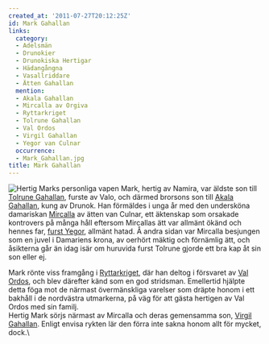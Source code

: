 ```yaml
---
created_at: '2011-07-27T20:12:25Z'
id: Mark Gahallan
links:
  category:
  - Adelsmän
  - Drunokier
  - Drunokiska Hertigar
  - Hädangångna
  - Vasallriddare
  - Ätten Gahallan
  mention:
  - Akala Gahallan
  - Mircalla av Orgiva
  - Ryttarkriget
  - Tolrune Gahallan
  - Val Ordos
  - Virgil Gahallan
  - Yegor van Culnar
  occurrence:
  - Mark_Gahallan.jpg
title: Mark Gahallan
---
```


![Hertig Marks personliga vapen] Mark, hertig av Namira, var äldste son till [Tolrune Gahallan],
furste av Valo, och därmed brorsons son till [Akala Gahallan], kung av Drunok. Han förmäldes i unga
år med den undersköna damariskan [Mircalla] av ätten van Culnar, ett äktenskap som orsakade
kontrovers på många håll eftersom Mircallas ätt var allmänt ökänd och hennes far, [furst Yegor],
allmänt hatad. Å andra sidan var Mircalla besjungen som en juvel i Damariens krona, av oerhört
mäktig och förnämlig ätt, och åsikterna går än idag isär om huruvida furst Tolrune gjorde ett bra
kap åt sin son eller ej.

Mark rönte viss framgång i [Ryttarkriget], där han deltog i försvaret av [Val Ordos], och blev
därefter känd som en god stridsman. Emellertid hjälpte detta föga mot de närmast övermänskliga
varelser som dräpte honom i ett bakhåll i de nordvästra utmarkerna, på väg för att gästa hertigen av
Val Ordos med sin familj.\
Hertig Mark sörjs närmast av Mircalla och deras gemensamma son, [Virgil Gahallan]. Enligt envisa
rykten lär den förra inte sakna honom allt för mycket, dock.\

  [Hertig Marks personliga vapen]: Mark_Gahallan.jpg "Hertig Marks personliga vapen"
  [Tolrune Gahallan]: Tolrune_Gahallan
  [Akala Gahallan]: Akala_Gahallan
  [Mircalla]: Mircalla_av_Orgiva
  [furst Yegor]: Yegor_van_Culnar
  [Ryttarkriget]: Ryttarkriget
  [Val Ordos]: Val_Ordos
  [Virgil Gahallan]: Virgil_Gahallan
